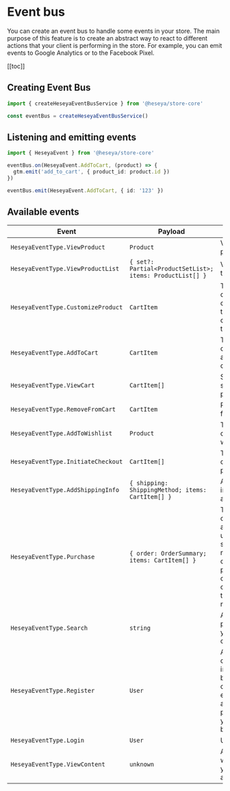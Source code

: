# Event bus

You can create an event bus to handle some events in your store. The main purpose of this feature is to create an abstract way to react to different actions that your client is performing in the store. For example, you can emit events to Google Analytics or to the Facebook Pixel.

[[toc]]

## Creating Event Bus

```ts
import { createHeseyaEventBusService } from '@heseya/store-core'

const eventBus = createHeseyaEventBusService()
```

## Listening and emitting events

```ts
import { HeseyaEvent } from '@heseya/store-core'

eventBus.on(HeseyaEvent.AddToCart, (product) => {
  gtm.emit('add_to_cart', { product_id: product.id })
})

eventBus.emit(HeseyaEvent.AddToCart, { id: '123' })
```

## Available events

| Event                              | Payload                                                   | Description                                                                                                           |
| ---------------------------------- | --------------------------------------------------------- | --------------------------------------------------------------------------------------------------------------------- |
| `HeseyaEventType.ViewProduct`      | `Product`                                                 | View product page                                                                                                     |
| `HeseyaEventType.ViewProductList`  | `{ set?: Partial<ProductSetList>; items: ProductList[] }` | View list of the products                                                                                             |
| `HeseyaEventType.CustomizeProduct` | `CartItem`                                                | The customisation of products through a configuration tool                                                            |
| `HeseyaEventType.AddToCart`        | `CartItem`                                                | The addition of an item to a shopping cart or basket                                                                  |
| `HeseyaEventType.ViewCart`         | `CartItem[]`                                              | Show the shopping cart page                                                                                           |
| `HeseyaEventType.RemoveFromCart`   | `CartItem`                                                | Remove item from cart                                                                                                 |
| `HeseyaEventType.AddToWishlist`    | `Product`                                                 | The addition of items to a wishlist                                                                                   |
| `HeseyaEventType.InitiateCheckout` | `CartItem[]`                                              | The start of a checkout process                                                                                       |
| `HeseyaEventType.AddShippingInfo`  | `{ shipping: ShippingMethod; items: CartItem[] }`         | Add shipping information to a checkout                                                                                |
| `HeseyaEventType.Purchase`         | `{ order: OrderSummary; items: CartItem[] }`              | The completion of a purchase, usually signified by receiving order or purchase confirmation, or a transaction receipt |
| `HeseyaEventType.Search`           | `string`                                                  | A search performed on your website or app                                                                             |
| `HeseyaEventType.Register`         | `User`                                                    | A submission of information by a customer in exchange for a service provided by your business                         |
| `HeseyaEventType.Login`            | `User`                                                    | User log in.                                                                                                          |
| `HeseyaEventType.ViewContent`      | `unknown`                                                 | A visit to a web page you care about.                                                                                 |
